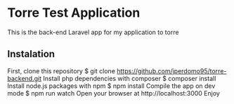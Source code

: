 # Torre Test Application
This is the back-end Laravel app for my application to torre
## Instalation
First, clone this repository
$ git clone https://github.com/jperdomo95/torre-backend.git
Install php dependencies with composer
$ composer install
Install node.js packages with npm
$ npm install
Compile the app on dev mode
$ npm run watch
Open your browser at http://localhost:3000
Enjoy
